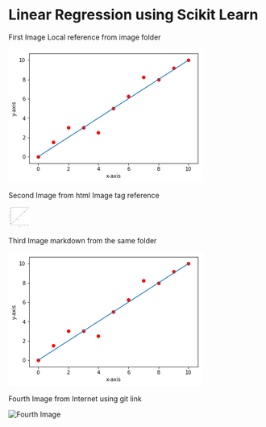 # Linear Regression using Scikit Learn



First Image Local reference from image folder



![First Image ](.\linear-regression-using-scikit-learn-images\image2.png)

Second Image from html Image tag reference



<img src="linear-regression-using-scikit-learn-images/image2.png" alt="Smiley face" height="42" width="42">

Third Image markdown from the same folder

![Thrid Image from same folder](image2.png)



Fourth Image from Internet  using git link

![Fourth Image](https://github.com/phanimadhusudhanthontepu/linear_regression/blob/master/docs/linear-regression-using-scikit-learn-images/image2.png)














